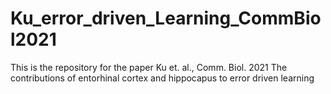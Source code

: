 # Ku_error_driven_Learning_CommBiol2021
This is the repository for the paper Ku et. al., Comm. Biol. 2021 The contributions of entorhinal cortex and hippocapus to error driven learning
